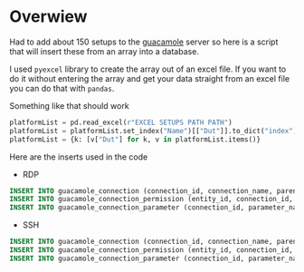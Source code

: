 # Overwiew

Had to add about 150 setups to the [guacamole](https://github.com/apache/guacamole-server) server so here is a script that will insert these from an array into a database.

I used `pyexcel` library to create the array out of an excel file. If you want to do it without entering the array and get your data straight from an excel file you can do that with `pandas`. 

Something like that should work
```python
platformList = pd.read_excel(r"EXCEL SETUPS PATH PATH")
platformList = platformList.set_index("Name")[["Dut"]].to_dict("index")
platformList = {k: [v["Dut"] for k, v in platformList.items()}
```
Here are the inserts used in the code
- RDP
```sql
INSERT INTO guacamole_connection (connection_id, connection_name, parent_id, protocol, max_connections, max_connections_per_user, connection_weight, failover_only, proxy_port, proxy_hostname, proxy_encryption_method) VALUES ("+conn_id+", '" + guacamole_platforms[setup_id]['Name'] + "-"+guacamole_platforms[setup_id]['Controller IP']+"', NULL, 'rdp', NULL, NULL, NULL, 'f', NULL, NULL, NULL);
INSERT INTO guacamole_connection_permission (entity_id, connection_id, permission) VALUES (1, "+conn_id+", 'READ'), (1, "+conn_id+", 'UPDATE'), (1, "+conn_id+", 'DELETE'), (1, "+conn_id+", 'ADMINISTER');
INSERT INTO guacamole_connection_parameter (connection_id, parameter_name, parameter_value) VALUES ("+conn_id+", 'hostname', '" + guacamole_platforms[setup_id]['Controller IP'] + "'), ("+conn_id+", 'password', 'test'), ("+conn_id+", 'console-audio', 'true'), ("+conn_id+", 'port', '3389'), ("+conn_id+", 'domain', 'example.org.com'), ("+conn_id+", 'normalize-clipboard', 'windows'), ("+conn_id+", 'security', 'nla'), ("+conn_id+", 'ignore-cert', 'true'), ("+conn_id+", 'resize-method', 'display-update'), ("+conn_id+", 'username', 'test');
```
- SSH
```sql
INSERT INTO guacamole_connection (connection_id, connection_name, parent_id, protocol, max_connections, max_connections_per_user, connection_weight, failover_only, proxy_port, proxy_hostname, proxy_encryption_method) VALUES ("+conn_id+", '" + guacamole_platforms[setup_id]['Name']  + "-"+guacamole_platforms[setup_id]['Dut IP']+"', NULL, 'ssh', NULL, NULL, NULL, 'f', NULL, NULL, NULL);
INSERT INTO guacamole_connection_permission (entity_id, connection_id, permission) VALUES (1, "+conn_id+", 'READ'), (1, "+conn_id+", 'UPDATE'), (1, "+conn_id+", 'DELETE'), (1, "+conn_id+", 'ADMINISTER');
INSERT INTO guacamole_connection_parameter (connection_id, parameter_name, parameter_value) VALUES ("+conn_id+", 'enable-sftp', 'true'), ("+conn_id+", 'hostname', '" + guacamole_platforms[setup_id]['Dut IP'] + "'), ("+conn_id+", 'password', 'test'), ("+conn_id+", 'port', '22'), ("+conn_id+", 'username', 'test');
```
